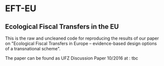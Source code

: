# EFT-EU

## Ecological Fiscal Transfers in the EU

This is the raw and uncleaned code for reproducing the results of our paper on "Ecological Fiscal Transfers in Europe – evidence-based design options of a transnational scheme".

The paper can be found as UFZ Discussion Paper 10/2016 at : tbc
